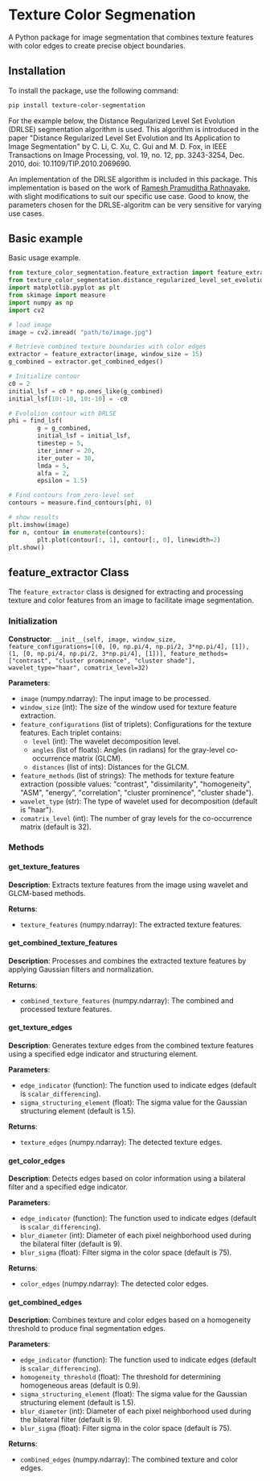 # Texture Color Segmenation

A Python package for image segmentation that combines texture features with color edges to create precise object boundaries.

## Installation

To install the package, use the following command:

```bash
pip install texture-color-segmentation
```

For the example below, the Distance Regularized Level Set Evolution (DRLSE) segmentation algorithm is used. This algorithm is introduced in the paper "Distance Regularized Level Set Evolution and Its Application to Image Segmentation" by C. Li, C. Xu, C. Gui and M. D. Fox, in IEEE Transactions on Image Processing, vol. 19, no. 12, pp. 3243-3254, Dec. 2010, doi: 10.1109/TIP.2010.2069690.

An implementation of the DRLSE algorithm is included in this package. This implementation is based on the work of [Ramesh Pramuditha Rathnayake](https://github.com/Ramesh-X/Level-Set), with slight modifications to suit our specific use case. Good to know, the parameters chosen for the DRLSE-algoritm can be very sensitive for varying use cases. 

## Basic example

Basic usage example.

```python
from texture_color_segmentation.feature_extraction import feature_extractor
from texture_color_segmentation.distance_regularized_level_set_evolution.find_lsf import find_lsf
import matplotlib.pyplot as plt
from skimage import measure
import numpy as np
import cv2

# load image
image = cv2.imread( "path/to/image.jpg")

# Retrieve combined texture boundaries with color edges
extractor = feature_extractor(image, window_size = 15)
g_combined = extractor.get_combined_edges()

# Initialize contour
c0 = 2
initial_lsf = c0 * np.ones_like(g_combined)
initial_lsf[10:-10, 10:-10] = -c0

# Evolulion contour with DRLSE
phi = find_lsf(
        g = g_combined,
        initial_lsf = initial_lsf,
        timestep = 5,
        iter_inner = 20,
        iter_outer = 30,
        lmda = 5,
        alfa = 2,
        epsilon = 1.5)

# Find contours from zero-level set
contours = measure.find_contours(phi, 0)

# show results
plt.imshow(image)
for n, contour in enumerate(contours):
        plt.plot(contour[:, 1], contour[:, 0], linewidth=2)
plt.show()
```

## feature_extractor Class

The `feature_extractor` class is designed for extracting and processing texture and color features from an image to facilitate image segmentation.

### Initialization

**Constructor**: `__init__(self, image, window_size, feature_configurations=[(0, [0, np.pi/4, np.pi/2, 3*np.pi/4], [1]), (1, [0, np.pi/4, np.pi/2, 3*np.pi/4], [1])], feature_methods=["contrast", "cluster prominence", "cluster shade"], wavelet_type="haar", comatrix_level=32)`

**Parameters**:
- `image` (numpy.ndarray): The input image to be processed.
- `window_size` (int): The size of the window used for texture feature extraction.
- `feature_configurations` (list of triplets): Configurations for the texture features. Each triplet contains:
  - `level` (int): The wavelet decomposition level.
  - `angles` (list of floats): Angles (in radians) for the gray-level co-occurrence matrix (GLCM).
  - `distances` (list of ints): Distances for the GLCM.
- `feature_methods` (list of strings): The methods for texture feature extraction (possible values: "contrast", "dissimilarity", "homogeneity", "ASM", "energy", "correlation", "cluster prominence", "cluster shade").
- `wavelet_type` (str): The type of wavelet used for decomposition (default is "haar").
- `comatrix_level` (int): The number of gray levels for the co-occurrence matrix (default is 32).

### Methods

#### get_texture_features

**Description**: Extracts texture features from the image using wavelet and GLCM-based methods.

**Returns**:
- `texture_features` (numpy.ndarray): The extracted texture features.

#### get_combined_texture_features

**Description**: Processes and combines the extracted texture features by applying Gaussian filters and normalization.

**Returns**:
- `combined_texture_features` (numpy.ndarray): The combined and processed texture features.

#### get_texture_edges

**Description**: Generates texture edges from the combined texture features using a specified edge indicator and structuring element.

**Parameters**:
- `edge_indicator` (function): The function used to indicate edges (default is `scalar_differencing`).
- `sigma_structuring_element` (float): The sigma value for the Gaussian structuring element (default is 1.5).

**Returns**:
- `texture_edges` (numpy.ndarray): The detected texture edges.

#### get_color_edges

**Description**: Detects edges based on color information using a bilateral filter and a specified edge indicator.

**Parameters**:
- `edge_indicator` (function): The function used to indicate edges (default is `scalar_differencing`).
- `blur_diameter` (int): Diameter of each pixel neighborhood used during the bilateral filter (default is 9).
- `blur_sigma` (float): Filter sigma in the color space (default is 75).

**Returns**:
- `color_edges` (numpy.ndarray): The detected color edges.

#### get_combined_edges

**Description**: Combines texture and color edges based on a homogeneity threshold to produce final segmentation edges.

**Parameters**:
- `edge_indicator` (function): The function used to indicate edges (default is `scalar_differencing`).
- `homogeneity_threshold` (float): The threshold for determining homogeneous areas (default is 0.9).
- `sigma_structuring_element` (float): The sigma value for the Gaussian structuring element (default is 1.5).
- `blur_diameter` (int): Diameter of each pixel neighborhood used during the bilateral filter (default is 9).
- `blur_sigma` (float): Filter sigma in the color space (default is 75).

**Returns**:
- `combined_edges` (numpy.ndarray): The combined texture and color edges.